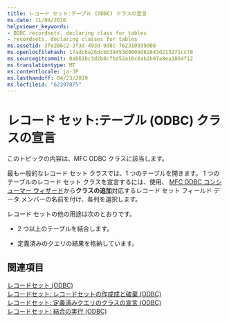```yaml
---
title: レコード セット:テーブル (ODBC) クラスの宣言
ms.date: 11/04/2016
helpviewer_keywords:
- ODBC recordsets, declaring class for tables
- recordsets, declaring classes for tables
ms.assetid: 3fe286c2-3f3d-493d-9d8c-762310939d08
ms.openlocfilehash: 17adc6e26dcbb39453d9009d82843d213271cc78
ms.sourcegitcommit: 0ab61bc3d2b6cfbd52a16c6ab2b97a8ea1864f12
ms.translationtype: MT
ms.contentlocale: ja-JP
ms.lasthandoff: 04/23/2019
ms.locfileid: "62397875"
---
```

# <a name="recordset-declaring-a-class-for-a-table-odbc"></a>レコード セット:テーブル (ODBC) クラスの宣言

このトピックの内容は、MFC ODBC クラスに該当します。

最も一般的なレコード セット クラスでは、1 つのテーブルを開きます。 1 つのテーブルのレコード セット クラスを宣言するには、使用、 [MFC ODBC コンシューマー ウィザード](../../mfc/reference/adding-an-mfc-odbc-consumer.md)から**クラスの追加**対応するレコード セット フィールド データ メンバーの名前を付け、各列を選択します。

レコード セットの他の用途は次のとおりです。

- 2 つ以上のテーブルを結合します。

- 定義済みのクエリの結果を格納しています。

## <a name="see-also"></a>関連項目

[レコードセット (ODBC)](../../data/odbc/recordset-odbc.md)<br/>
[レコードセット: レコードセットの作成成と破棄 (ODBC)](../../data/odbc/recordset-creating-and-closing-recordsets-odbc.md)<br/>
[レコードセット: 定義済みクエリのクラスの宣言 (ODBC)](../../data/odbc/recordset-declaring-a-class-for-a-predefined-query-odbc.md)<br/>
[レコードセット: 結合の実行 (ODBC)](../../data/odbc/recordset-performing-a-join-odbc.md)